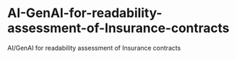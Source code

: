 # AI-GenAI-for-readability-assessment-of-Insurance-contracts
AI/GenAI for readability assessment of Insurance contracts

